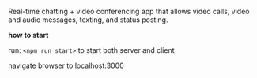 Real-time chatting + video conferencing app that allows video calls, video and audio messages, texting, and status posting.

**how to start**

run: `<npm run start>` to start both server and client

navigate browser to localhost:3000

